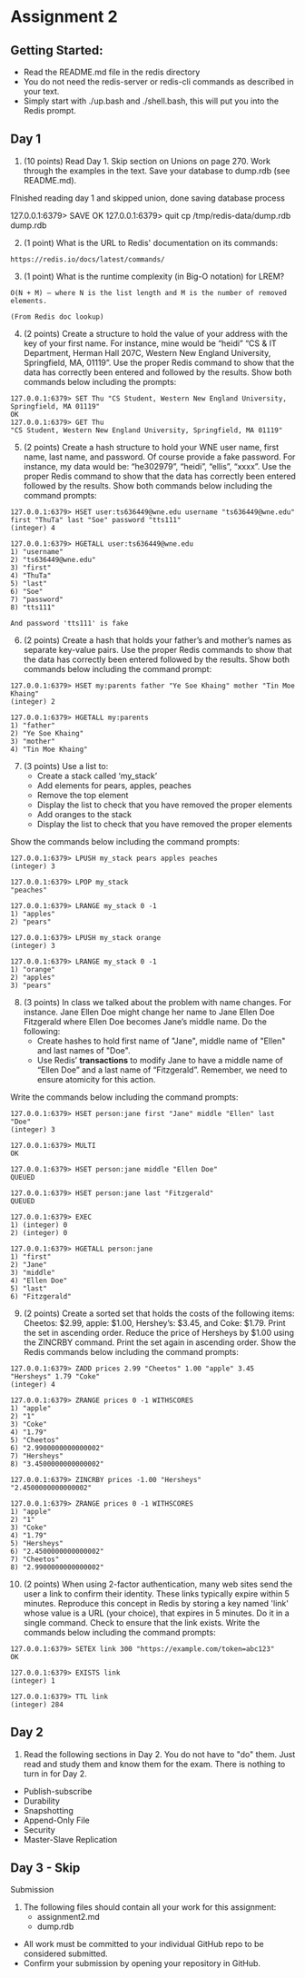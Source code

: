 # Assignment 2


## Getting Started:
  * Read the README.md file in the redis directory
  * You do not need the redis-server or redis-cli commands as described in your text.
  * Simply start with ./up.bash and ./shell.bash, this will put you into the Redis prompt.

## Day 1
1. (10 points) Read Day 1. Skip section on Unions on page 270. Work through the examples in the text. Save your database to dump.rdb (see README.md).

FInished reading day 1 and skipped union, done saving database process

127.0.0.1:6379> SAVE
OK
127.0.0.1:6379> quit
cp /tmp/redis-data/dump.rdb dump.rdb

2. (1 point) What is the URL to Redis' documentation on its commands:
```
https://redis.io/docs/latest/commands/

```

3. (1 point) What is the runtime complexity (in Big-O notation) for LREM?
```
O(N + M) — where N is the list length and M is the number of removed elements.

(From Redis doc lookup)
```

4. (2 points) Create a structure to hold the value of your address with the key of your first name. For instance, mine would be “heidi”  “CS & IT Department, Herman Hall 207C, Western New England University, Springfield, MA, 01119”. Use the proper Redis command to show that the data has correctly been entered and followed by the results. Show both commands below including the prompts:
```
127.0.0.1:6379> SET Thu "CS Student, Western New England University, Springfield, MA 01119"
OK
127.0.0.1:6379> GET Thu
"CS Student, Western New England University, Springfield, MA 01119"

```

5. (2 points) Create a hash structure to hold your WNE user name, first name, last name, and password. Of course provide a fake password. For instance, my data would be: “he302979”, “heidi”, “ellis”, “xxxx”.  Use the proper Redis command to show that the data has correctly been entered followed by the results. Show both commands below including the command prompts:

```
127.0.0.1:6379> HSET user:ts636449@wne.edu username "ts636449@wne.edu" first "ThuTa" last "Soe" password "tts111"
(integer) 4

127.0.0.1:6379> HGETALL user:ts636449@wne.edu
1) "username"
2) "ts636449@wne.edu"
3) "first"
4) "ThuTa"
5) "last"
6) "Soe"
7) "password"
8) "tts111"

And password 'tts111' is fake
```

6. (2 points) Create a hash that holds your father’s and mother’s names as separate key-value pairs. Use the proper Redis commands to show that the data has correctly been entered followed by the results. Show both commands below including the command prompt:
```
127.0.0.1:6379> HSET my:parents father "Ye Soe Khaing" mother "Tin Moe Khaing"
(integer) 2

127.0.0.1:6379> HGETALL my:parents
1) "father"
2) "Ye Soe Khaing"
3) "mother"
4) "Tin Moe Khaing"

```

7. (3 points) Use a list to:
    * Create a stack called ‘my_stack’
    * Add elements for pears, apples, peaches
    * Remove the top element
    * Display the list to check that you have removed the proper elements
    * Add oranges to the stack
    * Display the list to check that you have removed the proper elements

Show the commands below including the command prompts:
```
127.0.0.1:6379> LPUSH my_stack pears apples peaches
(integer) 3

127.0.0.1:6379> LPOP my_stack
"peaches"

127.0.0.1:6379> LRANGE my_stack 0 -1
1) "apples"
2) "pears"

127.0.0.1:6379> LPUSH my_stack orange
(integer) 3

127.0.0.1:6379> LRANGE my_stack 0 -1
1) "orange"
2) "apples"
3) "pears"

```

8.  (3 points)  In class we talked about the problem with name changes. For instance. Jane Ellen Doe might change her name to Jane Ellen Doe Fitzgerald where Ellen Doe becomes Jane’s middle name. Do the following:
    * Create hashes to hold first name of "Jane", middle name of "Ellen" and last names of "Doe".
    * Use Redis’ **transactions** to modify Jane to have a middle name of “Ellen Doe” and a last name of “Fitzgerald”. Remember, we need to ensure atomicity for this action.

Write the commands below including the command prompts:

```
127.0.0.1:6379> HSET person:jane first "Jane" middle "Ellen" last "Doe"
(integer) 3

127.0.0.1:6379> MULTI
OK

127.0.0.1:6379> HSET person:jane middle "Ellen Doe"
QUEUED

127.0.0.1:6379> HSET person:jane last "Fitzgerald"
QUEUED

127.0.0.1:6379> EXEC
1) (integer) 0
2) (integer) 0

127.0.0.1:6379> HGETALL person:jane
1) "first"
2) "Jane"
3) "middle"
4) "Ellen Doe"
5) "last"
6) "Fitzgerald"

```

9. (2 points) Create a sorted set that holds the costs of the following items:  Cheetos: $2.99, apple: $1.00, Hershey’s: $3.45, and Coke: $1.79.  Print the set in ascending order.  Reduce the price of Hersheys by $1.00 using the ZINCRBY command. Print the set again in ascending order. Show the Redis commands below including the command prompts:
```
127.0.0.1:6379> ZADD prices 2.99 "Cheetos" 1.00 "apple" 3.45 "Hersheys" 1.79 "Coke"
(integer) 4

127.0.0.1:6379> ZRANGE prices 0 -1 WITHSCORES
1) "apple"
2) "1"
3) "Coke"
4) "1.79"
5) "Cheetos"
6) "2.9900000000000002"
7) "Hersheys"
8) "3.4500000000000002"

127.0.0.1:6379> ZINCRBY prices -1.00 "Hersheys"
"2.4500000000000002"

127.0.0.1:6379> ZRANGE prices 0 -1 WITHSCORES
1) "apple"
2) "1"
3) "Coke"
4) "1.79"
5) "Hersheys"
6) "2.4500000000000002"
7) "Cheetos"
8) "2.9900000000000002"

```

10. (2 points) When using 2-factor authentication, many web sites send the user a link to confirm their identity. These links typically expire within 5 minutes. Reproduce this concept in Redis by storing a key named 'link' whose value is a URL (your choice), that expires in 5 minutes. Do it in a single command. Check to ensure that the link exists. Write the commands below including the command prompts:
```
127.0.0.1:6379> SETEX link 300 "https://example.com/token=abc123"
OK

127.0.0.1:6379> EXISTS link
(integer) 1

127.0.0.1:6379> TTL link
(integer) 284

```

## Day 2

1. Read the following sections in Day 2. You do not have to "do" them. Just read and study them and know them for the exam. There is nothing to turn in for Day 2.

* Publish-subscribe
* Durability
* Snapshotting
* Append-Only File
* Security
* Master-Slave Replication

## Day 3 - Skip

Submission
1. The following files should contain all your work for this assignment:
    * assignment2.md
    * dump.rdb

 * All work must be committed to your individual GitHub repo to be considered submitted.
 * Confirm your submission by opening your repository in GitHub.
